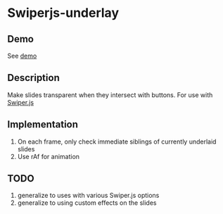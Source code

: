 # Swiperjs-underlay
## Demo
See [demo](https://gottfried-github.github.io/swiperjs-underlay/dist/index.html)

## Description
Make slides transparent when they intersect with buttons. For use with [Swiper.js](https://swiperjs.com/)

## Implementation
1. On each frame, only check immediate siblings of currently underlaid slides
2. Use rAf for animation

## TODO
1. generalize to uses with various Swiper.js options 
2. generalize to using custom effects on the slides